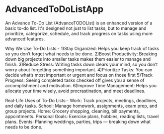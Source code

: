 # AdvancedToDoListApp
An Advance To-Do List (AdvanceTODOList) is an enhanced version of a basic to-do list. It's designed not just to list tasks, but to manage and prioritize, categorize, schedule, and track progress on tasks using more advanced features.

Why We Use To-Do Lists:-
1)Stay Organized:
Helps you keep track of tasks so you don’t forget what needs to be done.
2)Boost Productivity:
Breaking down big projects into smaller tasks makes them easier to manage and finish.
3)Reduce Stress:
Writing tasks down clears your mind, so you don’t worry about forgetting something important.
4)Prioritize Tasks:
You can decide what’s most important or urgent and focus on those first
5)Track Progress:
Seeing completed tasks checked off gives you a sense of accomplishment and motivation.
6)Improve Time Management:
Helps you allocate your time wisely, avoid procrastination, and meet deadlines.

Real-Life Uses of To-Do Lists:-
Work: Track projects, meetings, deadlines, and daily tasks.
School: Manage homework, assignments, exam prep, and group projects.
Home: Grocery shopping, cleaning, bill payments, appointments.
Personal Goals: Exercise plans, hobbies, reading lists, travel plans.
Events: Planning weddings, parties, trips — breaking down what needs to be done.

